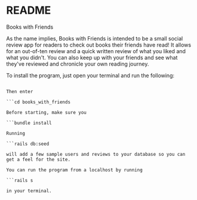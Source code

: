 # README

Books with Friends

As the name implies, Books with Friends is intended to be a small social review app for readers to check out books their friends have read! It allows for an out-of-ten review and a quick written review of what you liked and what you didn't. You can also keep up with your friends and see what they've reviewed and chronicle your own reading journey.

To install the program, just open your terminal and run the following:

```git clone git@github.com:Dbm289/books_with_friends.git

Then enter 

```cd books_with_friends

Before starting, make sure you

```bundle install

Running 

```rails db:seed

will add a few sample users and reviews to your database so you can get a feel for the site.

You can run the program from a localhost by running 

```rails s

in your terminal.